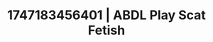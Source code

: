 ---
categories:
- Pussy eating
- Erotic photography
- Erotic transformation
- Tattooed beauties
- Athlete
image: /assets/images/1747183456401.jpg
layout: post
seo:
  description: Featured content with high-quality Scat Fetish, ABDL Play. HD images
    available.
  keywords: Scat Fetish, ABDL Play
  og_image: /assets/images/1747183456401.jpg
  schema_type: VisualArtwork
tags:
- ABDL Play
- Scat Fetish
- '#1747183456401'
title: 1747183456401 | ABDL Play Scat Fetish
---